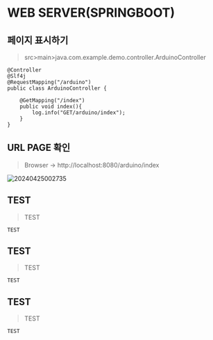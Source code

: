 # WEB SERVER(SPRINGBOOT)

페이지 표시하기
---
> src>main>java.com.example.demo.controller.ArduinoController
```
@Controller
@Slf4j
@RequestMapping("/arduino")
public class ArduinoController {

    @GetMapping("/index")
    public void index(){
        log.info("GET/arduino/index");
    }
}

```

URL PAGE 확인
---
> Browser -> http://localhost:8080/arduino/index <br>

![20240425002735](https://github.com/MY-ALL-LECTURE/DREAM-LOAD/assets/84259104/579be866-40a1-4cfc-9e97-e956a8697dce)



TEST
---
> TEST
```
TEST
```

TEST
---
> TEST
```
TEST
```

TEST
---
> TEST
```
TEST
```
